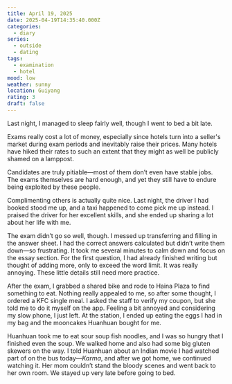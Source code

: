 ```yaml
---
title: April 19, 2025
date: 2025-04-19T14:35:40.000Z
categories:
  - diary
series:
  - outside
  - dating
tags:
  - examination
  - hotel
mood: low
weather: sunny
location: Guiyang
rating: 3
draft: false
---
```


Last night, I managed to sleep fairly well, though I went to bed a bit late.

Exams really cost a lot of money, especially since hotels turn into a seller's market during exam periods and inevitably raise their prices. Many hotels have hiked their rates to such an extent that they might as well be publicly shamed on a lamppost. 

Candidates are truly pitiable—most of them don’t even have stable jobs. The exams themselves are hard enough, and yet they still have to endure being exploited by these people.

Complimenting others is actually quite nice. Last night, the driver I had booked stood me up, and a taxi happened to come pick me up instead. I praised the driver for her excellent skills, and she ended up sharing a lot about her life with me.

The exam didn’t go so well, though. I messed up transferring and filling in the answer sheet. I had the correct answers calculated but didn’t write them down—so frustrating. It took me several minutes to calm down and focus on the essay section. For the first question, I had already finished writing but thought of adding more, only to exceed the word limit. It was really annoying. These little details still need more practice.

After the exam, I grabbed a shared bike and rode to Haina Plaza to find something to eat. Nothing really appealed to me, so after some thought, I ordered a KFC single meal. I asked the staff to verify my coupon, but she told me to do it myself on the app. Feeling a bit annoyed and considering my slow phone, I just left. At the station, I ended up eating the eggs I had in my bag and the mooncakes Huanhuan bought for me.

Huanhuan took me to eat sour soup fish noodles, and I was so hungry that I finished even the soup. We walked home and also had some big gluten skewers on the way. I told Huanhuan about an Indian movie I had watched part of on the bus today—*Karma*, and after we got home, we continued watching it. Her mom couldn’t stand the bloody scenes and went back to her own room. We stayed up very late before going to bed.

